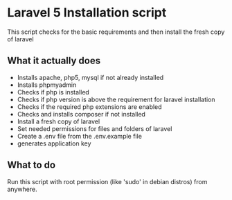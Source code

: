 # Laravel 5 Installation script
This script checks for the basic requirements and then install the fresh copy of laravel

## What it actually does
- Installs apache, php5, mysql if not already installed
- Installs phpmyadmin
- Checks if php is installed
- Checks if php version is above the requirement for laravel installation
- Checks if the required php extensions are enabled
- Checks and installs composer if not installed
- Install a fresh copy of laravel
- Set needed permissions for files and folders of laravel
- Create a .env file from the .env.example file
- generates application key

## What to do
Run this script with root permission (like 'sudo' in debian distros) from anywhere.
